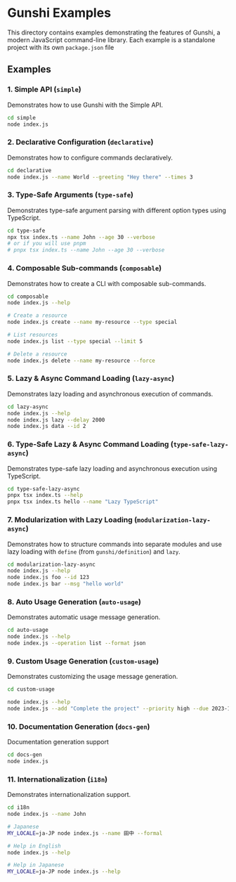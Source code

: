 # Gunshi Examples

This directory contains examples demonstrating the features of Gunshi, a modern JavaScript command-line library.
Each example is a standalone project with its own `package.json` file

## Examples

### 1. Simple API (`simple`)

Demonstrates how to use Gunshi with the Simple API.

```sh
cd simple
node index.js
```

### 2. Declarative Configuration (`declarative`)

Demonstrates how to configure commands declaratively.

```sh
cd declarative
node index.js --name World --greeting "Hey there" --times 3
```

### 3. Type-Safe Arguments (`type-safe`)

Demonstrates type-safe argument parsing with different option types using TypeScript.

```sh
cd type-safe
npx tsx index.ts --name John --age 30 --verbose
# or if you will use pnpm
# pnpx tsx index.ts --name John --age 30 --verbose
```

### 4. Composable Sub-commands (`composable`)

Demonstrates how to create a CLI with composable sub-commands.

```sh
cd composable
node index.js --help

# Create a resource
node index.js create --name my-resource --type special

# List resources
node index.js list --type special --limit 5

# Delete a resource
node index.js delete --name my-resource --force
```

### 5. Lazy & Async Command Loading (`lazy-async`)

Demonstrates lazy loading and asynchronous execution of commands.

```sh
cd lazy-async
node index.js --help
node index.js lazy --delay 2000
node index.js data --id 2
```

### 6. Type-Safe Lazy & Async Command Loading (`type-safe-lazy-async`)

Demonstrates type-safe lazy loading and asynchronous execution using TypeScript.

```sh
cd type-safe-lazy-async
pnpx tsx index.ts --help
pnpx tsx index.ts hello --name "Lazy TypeScript"
```

### 7. Modularization with Lazy Loading (`modularization-lazy-async`)

Demonstrates how to structure commands into separate modules and use lazy loading with `define` (from `gunshi/definition`) and `lazy`.

```sh
cd modularization-lazy-async
node index.js --help
node index.js foo --id 123
node index.js bar --msg "hello world"
```

### 8. Auto Usage Generation (`auto-usage`)

Demonstrates automatic usage message generation.

```sh
cd auto-usage
node index.js --help
node index.js --operation list --format json
```

### 9. Custom Usage Generation (`custom-usage`)

Demonstrates customizing the usage message generation.

```sh
cd custom-usage

node index.js --help
node index.js --add "Complete the project" --priority high --due 2023-12-31
```

### 10. Documentation Generation (`docs-gen`)

Documentation generation support

```sh
cd docs-gen
node index.js
```

### 11. Internationalization (`i18n`)

Demonstrates internationalization support.

```sh
cd i18n
node index.js --name John

# Japanese
MY_LOCALE=ja-JP node index.js --name 田中 --formal

# Help in English
node index.js --help

# Help in Japanese
MY_LOCALE=ja-JP node index.js --help
```
